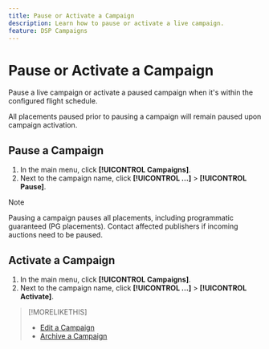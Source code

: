```yaml
---
title: Pause or Activate a Campaign
description: Learn how to pause or activate a live campaign.
feature: DSP Campaigns
---
```

# Pause or Activate a Campaign

Pause a live campaign or activate a paused campaign when it's within the configured flight schedule. 

All placements paused prior to pausing a campaign will remain paused upon campaign activation. 

## Pause a Campaign

1. In the main menu, click **[!UICONTROL Campaigns]**.
1. Next to the campaign name, click  **[!UICONTROL ...]** > **[!UICONTROL Pause]**.

>[!NOTE]
>
>Pausing a campaign pauses all placements, including programmatic guaranteed (PG placements). Contact affected publishers if incoming auctions need to be paused.

## Activate a Campaign

1. In the main menu, click **[!UICONTROL Campaigns]**.
1. Next to the campaign name, click  **[!UICONTROL ...]** > **[!UICONTROL Activate]**.

>[!MORELIKETHIS]
>
>* [Edit a Campaign](campaign-edit.md)
>* [Archive a Campaign](campaign-archive-unarchive.md)
